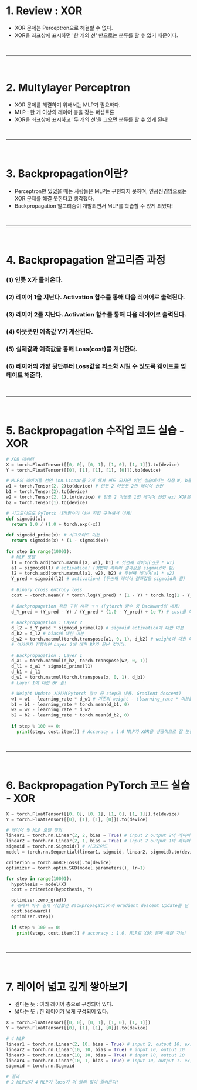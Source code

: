 # 1. Review : XOR
 - XOR 문제는 Perceptron으로 해결할 수 없다.
 - XOR을 좌표상에 표시하면 '한 개의 선' 만으로는 분류를 할 수 없기 때문이다.
 
<br>
<hr>
<br>
 
# 2. Multylayer Perceptron
 - XOR 문제를 해결하기 위해서는 MLP가 필요하다.
 - MLP : 한 개 이상의 레이어 층을 갖는 퍼셉트론
 - XOR을 좌표상에 표시하고 '두 개의 선'을 그으면 분류를 할 수 있게 된다!

<br>
<hr>
<br>


# 3. Backpropagation이란?
 - Perceptron만 있었을 때는 사람들은 MLP는 구현되지 못하며, 인공신경망으로는 XOR 문제를 해결 못한다고 생각했다.
 - Backpropagation 알고리즘이 개발되면서 MLP를 학습할 수 있게 되었다!

<br>
<hr>
<br>


# 4. Backpropagation 알고리즘 과정
 ### (1) 인풋 X가 들어온다.
 ### (2) 레이어 1을 지난다. Activation 함수를 통해 다음 레이어로 출력된다.
 ### (3) 레이어 2를 지난다. Activation 함수를 통해 다음 레이어로 출력된다.
 ### (4) 아웃풋인 예측값 Y가 계산된다.
 ### (5) 실제값과 예측값을 통해 Loss(cost)를 계산한다.
 ### (6) 레이어의 가장 뒷단부터 Loss값을 최소화 시킬 수 있도록 웨이트를 업데이트 해준다.

<br>
<hr>
<br>


# 5. Backpropagation 수작업 코드 실습 - XOR

```python
# XOR 데이터
X = torch.FloatTensor([[0, 0], [0, 1], [1, 0], [1, 1]]).to(device) 
Y = torch.FloatTensor([[0], [1], [1], [1], [0]]).to(device)

# MLP의 레이어들 선언 (nn.Linear를 2개 해서 써도 되지만 이번 실습에서는 직접 W, b를 입력해 봄)
w1 = torch.Tensor(2, 2)to(device) # 인풋 2 아웃풋 2인 레이어 선언
b1 = torch.Tensor(2).to(device)
w2 = torch.Tensor(2, 1).to(device) # 인풋 2 아웃풋 1인 레이어 선언 ex) XOR은 0, 1을 받아서 1을 출력하기 때문
b2 = torch.Tensor(1).to(device)

# 시그모이드도 PyTorch 내장함수가 아닌 직접 구현해서 이용!
def sigmoid(x):
  return 1.0 / (1.0 + torch.exp(-x))
  
def sigmoid_prime(x): # 시그모이드 미분
  return sigmoide(x) * (1 - sigmoid(x))
  
for step in range(10001):
  # MLP 모델
  l1 = torch.add(torch.matmul(X, w1), b1) # 첫번째 레이어(인풋 * w1)
  a1 = sigmoid(l1) # activation! (첫번째 레이어 결과값을 sigmoid화 함)
  l2 = torch.add(torch.matmul(a1, w2), b2) # 두번째 레이어(a1 * w2)
  Y_pred = sigmoid(l2) # activation! (두번째 레이어 결과값을 sigmoid화 함)
  
  # Binary cross entropy loss
  cost = -torch.mean(Y * torch.log(Y_pred) * (1 - Y) * torch.log(1 - Y_pred))
  
  # Backpropagation 직접 구현 시작 ㄱㄱ (Pytorch 함수 중 Backward의 내용)
  d_Y_pred = (Y_pred - Y) / (Y_pred * (1.0 - Y_pred) + 1e-7) # cost를 미분한 식
  
  # Backpropagation : Layer 2
  d_l2 = d_Y_pred * sigmoid_prime(l2) # sigmoid activation에 대한 미분
  d_b2 = d_l2 # bias에 대한 미분
  d_w2 = torch.matmul(torch.transpose(a1, 0, 1), d_b2) # weight에 대한 미분. matmul은 matrix의 곱이다. transpose는 두번째 인자값과 세번째 인자값의 차원을 swap시킨다. ex) 10 * 5 -> 5 * 10
  # 여기까지 진행하면 Layer 2에 대한 BP가 끝난 것이다.
  
  # Backpropagation : Layer 1
  d_a1 = torch.matmul(d_b2, torch.transpose(w2, 0, 1))
  d_l1 = d_a1 * sigmoid_prime(l1)
  d_b1 = d_l1
  d_w1 = torch.matmul(torch.transpose(x, 0, 1), d_b1)
  # Layer 1에 대한 BP 끝!

  # Weight Update 시키기(Pytorch 함수 중 step의 내용. Gradient descent)
  w1 = w1 - learning_rate * d_w1 # 기존의 weight - (learning_rate * 미분값)
  b1 = b1 - learning_rate * torch.mean(d_b1, 0)
  w2 = w2 - learning_rate * d_w2
  b2 = b2 - learning_rate * torch.mean(d_b2, 0)
  
  if step % 100 == 0:
    print(step, cost.item()) # Accuracy : 1.0 MLP가 XOR을 성공적으로 잘 분류했다!!
```


<br>
<hr>
<br>


# 6. Backpropagation PyTorch 코드 실습 - XOR

```python
X = torch.FloatTensor([[0, 0], [0, 1], [1, 0], [1, 1]]).to(device)
Y = torch.FloatTensor([[0], [1], [1], [0]]).to(device)

# 레이어 및 MLP 모델 정의
linear1 = torch.nn.Linear(2, 2, bias = True) # input 2 output 2의 레이어
linear2 = torch.nn.Linear(2, 1, bias = True) # input 2 output 1의 레이어
sigmoid = torch.nn.Sigmoid() # 시그모이드
model = torch.nn.Sequential(linear1, sigmoid, linear2, sigmoid).to(device) #모델

criterion = torch.nnBCELoss().to(device)
optimizer = torch.optim.SGD(model.parameters(), lr=1)

for step in range(10001):
  hypothesis = model(X)
  cost = criterion(hypothesis, Y)

  optimizer.zero_grad()  
  # 위에서 아주 길게 작성했던 Backpropagation과 Gradient descent Update를 단 두줄로 작성 가능..!!
  cost.backward()
  optimizer.step()
  
  if step % 100 == 0:
    print(step, cost.item()) # accuracy : 1.0. MLP로 XOR 문제 해결 가능!
```

<br>
<hr>
<br>



# 7. 레이어 넓고 깊게 쌓아보기
 - 깊다는 뜻 : 여러 레이어 층으로 구성되어 있다.
 - 넓다는 뜻 : 한 레이어가 넓게 구성되어 있다.

```python
X = torch.FloatTensor([[0, 0], [0, 1], [1, 0], [1, 1]])
Y = torch.FloatTensor([[0], [1], [1], [0]]).to(device)

# 4 MLP
linear1 = torch.nn.Linear(2, 10, bias = True) # input 2, output 10. ex) [0,1]의 2개가 들어와서 다음 레이어에 10개로 출력됨
linear2 = torch.nn.Linear(10, 10, bias = True) # input 10, output 10
linear3 = torch.nn.Linear(10, 10, bias = True) # input 10, output 10
linear4 = torch.nn.Linear(10, 1, bias = True) # input 10, output 1. ex) [0,1]의 2개가 들어와서 레이어들을 거쳐 1이 출력됨
sigmoid = torch.nn.Sigmoid

# 결과
# 2 MLP보다 4 MLP가 loss가 더 빨리 많이 줄어든다!
```
